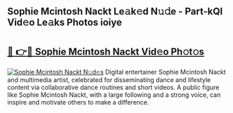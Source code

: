 ## Sophie Mcintosh Nackt Le𝚊k𝚎d N𝚞𝚍e - Part-kQI Vid𝚎o Le𝚊ks Photos ioiye

# <h2><a href="http://fb5j94w.evod.top/?m=Sophie+Mcintosh+Nackt">🔗 👉🔴 Sophie Mcintosh Nackt Vid𝚎o Ph𝚘t𝚘s</a></h2>

[![Sophie Mcintosh Nackt N𝚞d𝚎s](https://i.imgur.com/8V9OHl7.gif)](http://fb5j94w.evod.top/?m=Sophie+Mcintosh+Nackt)
Digital entertainer Sophie Mcintosh Nackt and multimedia artist, celebrated for disseminating dance and lifestyle content via collaborative dance routines and short videos. A public figure like Sophie Mcintosh Nackt, with a large following and a strong voice, can inspire and motivate others to make a difference. 
